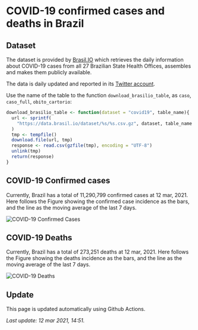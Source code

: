 COVID-19 confirmed cases and deaths in Brazil
================

## Dataset

The dataset is provided by [Brasil.IO](https://brasil.io) which
retrieves the daily information about COVID-19 cases from all 27
Brazilian State Health Offices, assembles and makes them publicly
available.

The data is daily updated and reported in its [Twitter
account](https://twitter.com/brasil_io).

Use the name of the table to the function `download_brasilio_table`, as
`caso`, `caso_full`, `obito_cartorio`:

``` r
download_brasilio_table <- function(dataset = "covid19", table_name){
  url <- sprintf(
    "https://data.brasil.io/dataset/%s/%s.csv.gz", dataset, table_name
  )
  tmp <- tempfile()
  download.file(url, tmp)
  response <- read.csv(gzfile(tmp), encoding = "UTF-8")
  unlink(tmp)
  return(response)
}
```

## COVID-19 Confirmed cases

Currently, Brazil has a total of 11,290,799 confirmed cases at 12 mar,
2021. Here follows the Figure showing the confirmed case incidence as
the bars, and the line as the moving average of the last 7 days.

![COVID-19 Confirmed Cases](figures/confirmed.png)

## COVID-19 Deaths

Currently, Brazil has a total of 273,251 deaths at 12 mar, 2021. Here
follows the Figure showing the deaths incidence as the bars, and the
line as the moving average of the last 7 days.

![COVID-19 Deaths](figures/deaths.png)

## Update

This page is updated automatically using Github Actions.

*Last update: 12 mar 2021, 14:51.*
